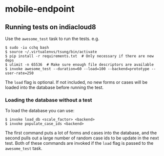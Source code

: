 # mobile-endpoint

## Running tests on indiacloud8

Use the `awesome_test` task to run the tests. e.g.
```
$ sudo -iu cchq bash
$ source ~/.virtualenvs/tsung/bin/activate
$ pip install -r requirements.txt  # Only necessary if there are new deps
$ ulimit -n 65536  # Make sure enough file descriptors are available
$ invoke awesome_test --duration=60 --load=100 --backend=prototype --user-rate=250
```
The `load` flag is optional. If not included, no new forms or cases will be loaded into the database before running the test.


### Loading the database without a test

To load the database you can use:
```
$ invoke load_db <scale_factor> <backend>
$ invoke populate_case_ids <backend>
```
The first command puts a lot of forms and cases into the database, and the
second pulls out a large number of random case ids to be update in the next test.
Both of these commands are invoked if the `load` flag is passed to the `awesome_test` task.
